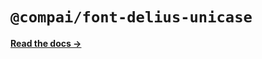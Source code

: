 # `@compai/font-delius-unicase`

[**Read the docs &rarr;**](https://components.ai/docs/typefaces/delius-unicase)
